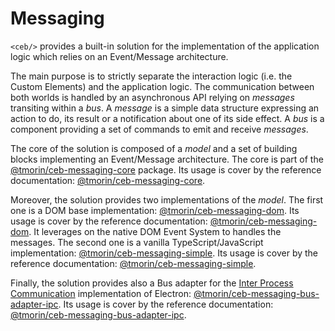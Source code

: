 # Messaging

`<ceb/>` provides a built-in solution for the implementation of the application logic which relies on an Event/Message architecture.

The main purpose is to strictly separate the interaction logic (i.e. the Custom Elements) and the application logic.
The communication between both worlds is handled by an asynchronous API relying on _messages_ transiting within a _bus_.
A _message_ is a simple data structure expressing an action to do, its result or a notification about one of its side effect.
A _bus_ is a component providing a set of commands to emit and receive _messages_. 

The core of the solution is composed of a _model_ and a set of building blocks implementing an Event/Message architecture.
The core is part of the [@tmorin/ceb-messaging-core](https://www.npmjs.com/package/@tmorin/ceb-messaging-core) package.
Its usage is cover by the reference documentation: [@tmorin/ceb-messaging-core](../api/modules/_tmorin_ceb_messaging_core.html).

Moreover, the solution provides two implementations of the _model_.
The first one is a DOM base implementation: [@tmorin/ceb-messaging-dom](https://www.npmjs.com/package/@tmorin/ceb-messaging-dom).
Its usage is cover by the reference documentation: [@tmorin/ceb-messaging-dom](../api/modules/_tmorin_ceb_messaging_dom.html).
It leverages on the native DOM Event System to handles the messages.
The second one is a vanilla TypeScript/JavaScript implementation: [@tmorin/ceb-messaging-simple](https://www.npmjs.com/package/@tmorin/ceb-messaging-simple).
Its usage is cover by the reference documentation: [@tmorin/ceb-messaging-simple](../api/modules/_tmorin_ceb_messaging_simple.html).

Finally, the solution provides also a Bus adapter for the [Inter Process Communication](https://en.wikipedia.org/wiki/Inter-process_communication) implementation of Electron: [@tmorin/ceb-messaging-bus-adapter-ipc](https://www.npmjs.com/package/@tmorin/ceb-messaging-bus-adapter-ipc).
Its usage is cover by the reference documentation: [@tmorin/ceb-messaging-bus-adapter-ipc](../api/modules/_tmorin_ceb_messaging_bus_adapter_ipc.html).
